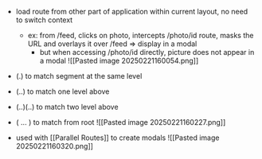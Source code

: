 - load route from other part of application within current layout, no need to switch context
	- ex: from /feed, clicks on photo, intercepts /photo/id route, masks the URL and overlays it over /feed => display in a modal
		- but when accessing /photo/id directly, picture does not appear in a modal
![[Pasted image 20250221160054.png]]

- (.) to match segment at the same level
- (..) to match one level above
- (..)(..) to match two level above
- ( ... ) to match from root
![[Pasted image 20250221160227.png]]
- used with [[Parallel Routes]] to create modals
![[Pasted image 20250221160320.png]]
